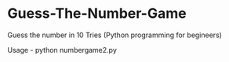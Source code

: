 # Guess-The-Number-Game

Guess the number in 10 Tries
(Python programming for begineers)

Usage -
python numbergame2.py
